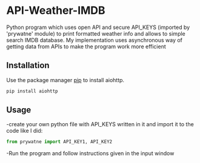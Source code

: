 # API-Weather-IMDB
Python program which uses open API and secure API_KEYS (imported by 'prywatne' module) to print formatted weather info and allows to simple search IMDB database. My implementation uses asynchronous way of getting data from APIs to make the program work more efficient

## Installation
Use the package manager [pip](https://pip.pypa.io/en/stable/) to install aiohttp.
```bash
pip install aiohttp
```

## Usage

-create your own python file with API_KEYS written in it and import it to the code like I did:
```python
from prywatne import API_KEY1, API_KEY2
```

-Run the program and follow instructions given in the input window

